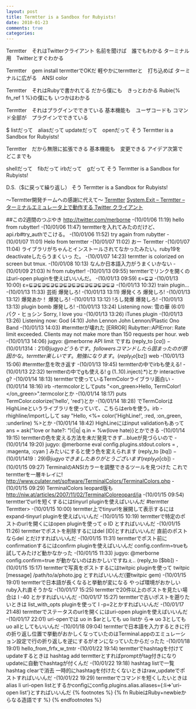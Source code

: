 ```yaml
---
layout: post
title: Termtter is a Sandbox for Rubyists!
date: 2010-01-23
comments: true
categories:
---
```



Termtter　それはTwitterクライアント
名前を聞けば　誰でもわかる
ターミナル用　Twitterとすぐわかる

Termtter　gem install termtterでOKだ
軽やかにtermtterと　打ち込めば
ターミナルに広がる　ANSI color

Termtter　それはRubyで書かれてる
だから僕にも　きっとわかる
Rubie{% fn_ref 1 %}の僕にも いつかはわかる

Termtter　それはプラグインでできている
基本機能も　ユーザコードも
コマンド全部が　プラグインでできている

$
listだって　aliasだって
updateだって　openだって
そう
Termtter is a Sandbox for Rubyists!

Termtter　だから無限に拡張できる
基本機能も　変更できる
アイデア次第で　どこまでも

shellだって　fibだって
irbだって　gだって
そう
Termtter is a Sandbox for Rubyists!

D.S.（$に戻って繰り返し）
そう
Termtter is a Sandbox for Rubyists!

～Termtter開発チームへの感謝に代えて～
[Termtter](http://termtter.org/)
[System.Exit &#8211; Termtter &#8211; ターミナルエミュレータ上で動作する Twitter クライアント](http://jugyo.org/blog/2931)

##この2週間のつぶやき
http://twitter.com/merborne
-(10/01/06 11:19) hello from rubytter!
-(10/01/06 11:47) termtterを入れてみたのだけど、api.rb#try_authでこける。 
-(10/01/06 11:52) try again from rubytter
-(10/01/07 11:01) Helo from termtter
-(10/01/07 11:02) おー Termtter
-(10/01/07 11:04) ライブラリがちゃんとインストールされてなかったみたい。ruby19をdeactivateしたらうまくいっ た。
-(10/01/07 14:23) termtter is colorized on screen but tmux.
-(10/01/08 10:13) なんか日本語入力がうまくいかない
-(10/01/09 21:03) hi from rubytter!
-(10/01/13 09:55) termtterでリンクを開くのはuri-open pluginを使えばいいんだ。
-(10/01/13 09:59) ε=&#8932;&#8933;
-(10/01/13 10:00) ε=&#8932;&#8933;&#8932;&#8933;&#8932;&#8933;&#8932;&#8933;&#8932;&#8933;&#8932;&#8933;&#8932;&#8933;&#8932;&#8933;&#8932;&#8933;&#8932;&#8933;
-(10/01/13 10:32) train plugin...
-(10/01/13 11:33) 芸術 爆発しろ!
-(10/01/13 13:11) 爆発くろ 爆発しろ!
-(10/01/13 13:12) 爆発あか！ 爆発しろ!
-(10/01/13 13:12) !ろし発爆 爆発しろ!
-(10/01/13 13:13) plugin bomb 爆発しろ!
-(10/01/13 13:24) Listening now: 雪の華 (6:01) パク・ヒョシン Sorry, I love you
-(10/01/13 13:26) iTunes plugin
-(10/01/13 13:26) Listening now: God (4:10) John Lennon John Lennon/Plastic Ono Band
-(10/01/13 14:03) #termtterが壊れた [ERROR] Rubytter::APIError: Rate limit exceeded. Clients may not make more than 150 requests per hour. web
-(10/01/13 14:06) jugyo: @merborne API limit ですね  (reply_to [$ca])
-(10/01/13 14:21) @jugyo どうもです。followersコマンドしたら固まったのが原因かな。termtter楽しいです。勉強 になります。  (reply_to [$bz]) web
-(10/01/13 15:06) #termtter息を吹き返す
-(10/01/13 19:45) termtterの中でirbも使える!
-(10/01/13 22:32) termtterの中でgも使える! g (1..10).inject(:*)とか interactive g?
-(10/01/14 18:13) termtterで使っているTermColorライブラリ面白い
-(10/01/14 18:16) irb -rtermcolorとしてputs "<on_green><red><underline>Hello, TermColor!</underline></red></on_green>".termcolorとか
-(10/01/14 18:17) puts TermColor.colorize('hello', 'red')とか
-(10/01/14 18:28) でTermColorはHighLineというライブラリを使っていて、こちらはerbを使う。irb -rhighline/importしして say "Hello, <%= color('HighLine!', :red, :on_green, :underline) %>とか
-(10/01/14 18:42) HighLineにはinput validationもあってans = ask("love or hate?: "){|q| q.in = %w(love hate)}とかできる
-(10/01/14 19:15) termtterの色を変える方法を未だ発見できず...blueが見づらいので
-(10/01/14 19:20) jugyo: @merborne eval config.plugins.stdout.colors = , :magenta, :cyan ] みたいにすると使う色を変えられます  (reply_to [$bq])
-(10/01/14 19:29) @jugyo できました　ありがとうございます  (reply_to [$cb])
-(10/01/15 09:27) TerminalのANSIカラーを調整できるツールを見つけた これでtermtterを一層キレイに! http://www.culater.net/software/TerminalColors/TerminalColors.php
-(10/01/15 09:29) TerminalColors leopard版も http://niw.at/articles/2007/11/02/TerminalColoreopard/ja
-(10/01/15 09:54) termtterでurlを短くするにはtinyurl pluginを使えばいいんだ #termtter Termtter> 
-(10/01/15 10:00) termtter上でtinyurlを展開して表示するにはexpand-tinyurl pluginを使えばいいんだ
-(10/01/15 10:19) termtterで特定のポストのurlを開くにはopen pluginを使って o ID とすればいいんだ
-(10/01/15 11:26) termtterでポストを削除するにはdel [ID]とすればいいんだ 直前のポストならdel とだけすればいいんだ
-(10/01/15 11:31) termtterでポスト前にconfirmationするにはconfirm pluginを使えばいいんだ config.confirm=trueも試してみたけど動かなかった
-(10/01/15 11:33) jugyo: @merborne config.confirm=true が動かないのはおかしいですねぇ..  (reply_to [$bb])
-(10/01/15 15:17) termtterで写真をポストするにはtwitpic pluginを使って twitpic [message] /path/to/a/photo.jpg とすればいいんだ(要twitpic gem)
-(10/01/15 19:01) termtterで日本語が長くなると挙動が変になる やっぱ環境がおかしい ruby入れ直そうかな
-(10/01/17 15:25) termtterで20件以上のポストを見たい場合は l -40 とかすればいいんだ
-(10/01/17 15:27) termtterで古いポストを遡りたいときは list_with_opts pluginを使って l -p=2とかすればいいんだ
-(10/01/17 21:48) termtterでステータスのurlを開くにはuri-open pluginを使えばいいんだ
-(10/01/17 22:01) uri-openでは uo in $arとしても uo listか ら=> uo 3としても uo allとしてもいいんだ
-(10/01/18 09:04) termtterで日本語を入力するときに行の折り返し位置で挙動がおかしくなっていたのはTerminal.appのエミュレーション設定で行の折り返しを逆にするがオンになっていたからだったた
-(10/01/18 19:01) hello_from_frfx_w_tmtr
-(10/01/22 19:14) termtterでhashtagを付けてupdateするときは hashtag add termtterとすればpromptがtag付きになりupdateに自動でhashtagが付くんだ
-(10/01/22 19:18) hashtag listで一覧 hashtag clearで消去 一時的にhashtagを付けたくないときはraw_updateでポ ストすればいいんだ
-(10/01/22 19:29) termtterでコマンドを短くしたいときはalias li uri-open listとするかconfigにconfig.plugins.alias.aliases={:li=>'uri-open list'}とすればいいんだ
{% footnotes %}
   {% fn RubieはRuby+newbieからなる造語です %}
{% endfootnotes %}
